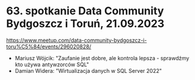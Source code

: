 ﻿# 63. spotkanie Data Community Bydgoszcz i Toruń, 21.09.2023

https://www.meetup.com/data-community-bydgoszcz-i-toru%C5%84/events/296020828/


- Mariusz Wójcik: "Zaufanie jest dobre, ale kontrola lepsza - sprawdźmy kto używa antywzorców SQL"
- Damian Widera: "Wirtualizacja danych w SQL Server 2022"